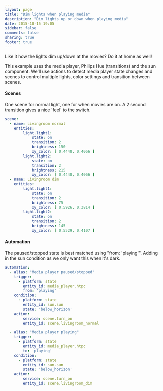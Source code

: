 ```yaml
---
layout: page
title: "Dim lights when playing media"
description: "Dim lights up or down when playing media"
date: 2015-10-15 19:05
sidebar: false
comments: false
sharing: true
footer: true
---
```


Like it how the lights dim up/down at the movies? Do it at home as well!

This example uses the media player, Philips Hue (transitions) and the sun component.
We'll use actions to detect media player state changes and scenes to control multiple
lights, color settings and transition between scenes.

#### Scenes
One scene for normal light, one for when movies are on.
A 2 second transition gives a nice 'feel' to the switch.

```yaml
scene:
  - name: Livingroom normal
    entities:
        light.light1:
            state: on
            transition: 2
            brightness: 150
            xy_color: [ 0.4448, 0.4066 ]
        light.light2:
            state: on
            transition: 2
            brightness: 215
            xy_color: [ 0.4448, 0.4066 ]
  - name: Livingroom dim
    entities:
        light.light1:
            state: on
            transition: 2
            brightness: 75
            xy_color: [ 0.5926, 0.3814 ]
        light.light2:
            state: on
            transition: 2
            brightness: 145
            xy_color: [ 0.5529, 0.4107 ]
```


#### Automation
The paused/stopped state is best matched using "from: 'playing'".
Adding in the sun condition as we only want this when it's dark.

```yaml
automation:
  - alias: "Media player paused/stopped"
    trigger:
      - platform: state
        entity_id: media_player.htpc
        from: 'playing'
    condition:
      - platform: state
        entity_id: sun.sun
        state: 'below_horizon'
    action:
        service: scene.turn_on
        entity_id: scene.livingroom_normal

  - alias: "Media player playing"
    trigger:
      - platform: state
        entity_id: media_player.htpc
        to: 'playing'
    condition:
      - platform: state
        entity_id: sun.sun
        state: 'below_horizon'
    action:
        service: scene.turn_on
        entity_id: scene.livingroom_dim
```

